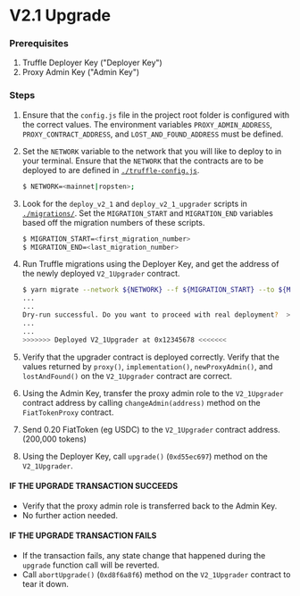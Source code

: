 # V2.1 Upgrade

### Prerequisites

1. Truffle Deployer Key ("Deployer Key")
2. Proxy Admin Key ("Admin Key")

### Steps

1. Ensure that the `config.js` file in the project root folder is configured
   with the correct values. The environment variables `PROXY_ADMIN_ADDRESS`,
   `PROXY_CONTRACT_ADDRESS`, and `LOST_AND_FOUND_ADDRESS` must be defined.

2. Set the `NETWORK` variable to the network that you will like to deploy to in
   your terminal. Ensure that the `NETWORK` that the contracts are to be
   deployed to are defined in [`./truffle-config.js`](../truffle-config.js).

   ```sh
   $ NETWORK=<mainnet|ropsten>;
   ```

3. Look for the `deploy_v2_1` and `deploy_v2_1_upgrader` scripts in
   [`./migrations/`](../migrations/). Set the `MIGRATION_START` and
   `MIGRATION_END` variables based off the migration numbers of these scripts.

   ```sh
   $ MIGRATION_START=<first_migration_number>
   $ MIGRATION_END=<last_migration_number>
   ```

4. Run Truffle migrations using the Deployer Key, and get the address of the
   newly deployed `V2_1Upgrader` contract.

   ```sh
   $ yarn migrate --network ${NETWORK} --f ${MIGRATION_START} --to ${MIGRATION_END}
   ...
   ...
   Dry-run successful. Do you want to proceed with real deployment?  >> (y/n): y
   ...
   ...
   >>>>>>> Deployed V2_1Upgrader at 0x12345678 <<<<<<<
   ```

5. Verify that the upgrader contract is deployed correctly. Verify that the
   values returned by `proxy()`, `implementation()`, `newProxyAdmin()`, and
   `lostAndFound()` on the `V2_1Upgrader` contract are correct.

6. Using the Admin Key, transfer the proxy admin role to the `V2_1Upgrader`
   contract address by calling `changeAdmin(address)` method on the
   `FiatTokenProxy` contract.

7. Send 0.20 FiatToken (eg USDC) to the `V2_1Upgrader` contract address.
   (200,000 tokens)

8. Using the Deployer Key, call `upgrade()` (`0xd55ec697`) method on the
   `V2_1Upgrader`.

#### IF THE UPGRADE TRANSACTION SUCCEEDS

- Verify that the proxy admin role is transferred back to the Admin Key.
- No further action needed.

#### IF THE UPGRADE TRANSACTION FAILS

- If the transaction fails, any state change that happened during the `upgrade`
  function call will be reverted.
- Call `abortUpgrade()` (`0xd8f6a8f6`) method on the `V2_1Upgrader` contract to
  tear it down.
